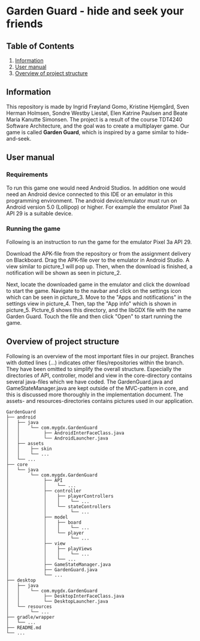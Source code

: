 # Garden Guard - hide and seek your friends

## **Table of Contents**
1. [Information](#Information) 
2. [User manual](#Howto)
3. [Overview of project structure](#Overview)


## Information <a name="Information"></a>
This repository is made by Ingrid Frøyland Gomo, Kristine Hjemgård, Sven Herman Holmsen, 
Sondre Westby Liestøl, Elen Katrine Paulsen and Beate Maria Kanutte Simonsen. 
The project is a result of the course TDT4240 Software Architecture, and the goal was to create a multiplayer game.
Our game is called __Garden Guard__, which is inspired by a game similar to hide-and-seek.

## User manual <a name="Howto"></a>

### Requirements
To run this game one would need Android Studios. In addition one would need an Android device connected to this IDE or an emulator in this programming environment. The android device/emulator must run on Android version 5.0 (Lollipop) or higher. For example the emulator Pixel 3a API 29 is a suitable device. 

### Running the game
Following is an instruction to run the game for the emulator Pixel 3a API 29. 

Download the APK-file from the repository or from the assignment delivery on Blackboard. Drag the APK-file over to the emulator in Android Studio. A view similar to picture_1 will pop up. Then, when the download is finished, a notification will be shown as seen in picture_2.


Next, locate the downloaded game in the emulator and click the download to start the game. Navigate to the navbar and click on the settings icon which can be seen in picture_3. Move to the "Apps and notifications" in the settings view in picture_4. Then, tap the "App info" which is shown in picture_5. Picture_6 shows this directory, and the libGDX file with the name Garden Guard. Touch the file and then click "Open" to start running the game.



## Overview of project structure <a name="Overview"></a>
Following is an overview of the most important files in our project. Branches with dotted lines (...) 
indicates other files/repositories within the branch. They have been omitted to simplify the 
overall structure. Especially the directories of API, controller, model and view in the core-directory contains several java-files which we have coded. The GardenGuard.java and GameStateManager.java are kept outside of the MVC-pattern in core, and this is discussed more thoroughly in the implementation document. The assets- and resources-directories contains pictures used in our application.

```
GardenGuard
├── android
│   ├── java
│   │    └── com.mygdx.GardenGuard
│   │         ├── AndroidInterFaceClass.java
│   │         └── AndroidLauncher.java
│   ├── assets
│   │    ├── skin
│   │    └── ...
│   └── ...
├── core
│   └── java
│        └── com.mygdx.GardenGuard
│             ├── API
│             │    └── ...
│             ├── controller
│             │    ├── playerControllers
│             │    │    └── ...
│             │    └── stateControllers
│             │         └── ...
│             ├── model
│             │    ├── board
│             │    │    └── ...
│             │    └── player
│             │         └── ...
│             ├── view
│             │    ├── playViews
│             │    │    └── ...
│             │    └── ...
│             ├── GameStateManager.java
│             ├── GardenGuard.java
│             └── ...
├── desktop
│   ├── java
│   │    └── com.mygdx.GardenGuard
│   │         ├── DesktopInterFaceClass.java
│   │         └── DesktopLauncher.java
│   └── resources
│        └── ...
├── gradle/wrapper
│   └── ...
├── README.md
└── ...
```
